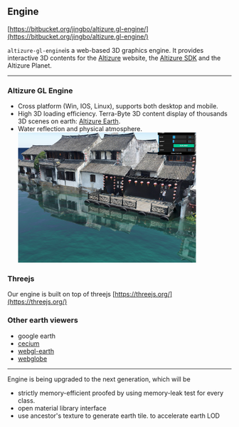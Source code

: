 ## Engine

[https://bitbucket.org/jingbo/altizure.gl-engine/](https://bitbucket.org/jingbo/altizure.gl-engine/)

`altizure-gl-engine`is a web-based 3D graphics engine. It provides interactive 3D contents for the [Altizure](https://www.altizure.com/) website, the [Altizure SDK](/3d/sdk.md) and the Altizure Planet.

---

### Altizure GL Engine
* Cross platform (Win, IOS, Linux), supports both desktop and mobile.
* High 3D loading efficiency. Terra-Byte 3D content display of thousands 3D scenes on earth: [Altizure Earth](https://site.altizure.com/earth).
* Water reflection and physical atmosphere.
    ![water reflection](/assets/intermediate-3d-engine-demo.png)

### Threejs

Our engine is built on top of threejs [https://threejs.org/](https://threejs.org/)

### Other earth viewers

* google earth
* [cecium](https://cesiumjs.org/)
* [webgl-earth](http://www.webglearth.org/)
* [webglobe](https://github.com/iSpring/WebGlobe)

---

Engine is being upgraded to the next generation, which will be

* strictly memory-efficient proofed by using memory-leak test for every class.
* open material library interface
* use ancestor's texture to generate earth tile. to accelerate earth LOD



